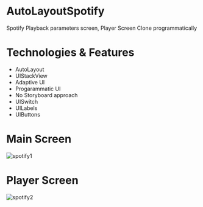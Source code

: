 # AutoLayoutSpotify
Spotify Playback parameters screen, Player Screen Clone programmatically
# Technologies & Features 
- AutoLayout
- UIStackView
- Adaptive UI
- Progarammatic UI
- No Storyboard approach
- UISwitch
- UILabels
- UIButtons


# Main Screen
![spotify1](https://user-images.githubusercontent.com/89012665/179398647-54a9c22d-54e3-487c-be3b-f70d284853fb.jpg)
# Player Screen
![spotify2](https://user-images.githubusercontent.com/89012665/179398651-a857b45d-5244-4ddf-affa-2d808be163ce.jpg)

